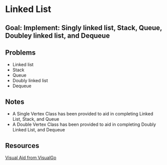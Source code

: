# Linked List
## Goal: Implement: Singly linked list, Stack, Queue, Doubley linked list, and Dequeue
## Problems
- Linked list
- Stack
- Queue
- Doubly linked list
- Dequeue

## Notes
- A Single Vertex Class has been provided to aid in completing Linked List, Stack, and Queue
- A Double Vertex Class has been provided to aid in completing Doubly Linked List, and Dequeue

## Resources
[Visual Aid from VisualGo](https://visualgo.net/en/list)